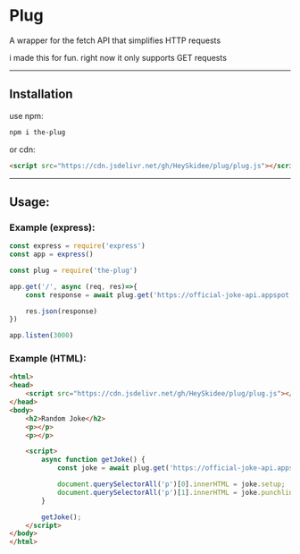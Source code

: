 # Plug

A wrapper for the fetch API that simplifies HTTP requests 

i made this for fun. right now it only supports GET requests

---

## Installation

use npm: 
```bash
npm i the-plug
```
or cdn:
```html
<script src="https://cdn.jsdelivr.net/gh/HeySkidee/plug/plug.js"></script>
```

---

## Usage:

### Example (express):

```javascript
const express = require('express')
const app = express()

const plug = require('the-plug')

app.get('/', async (req, res)=>{
    const response = await plug.get('https://official-joke-api.appspot.com/random_joke')

    res.json(response)
})

app.listen(3000)
```

### Example (HTML):
```html
<html>
<head>
    <script src="https://cdn.jsdelivr.net/gh/HeySkidee/plug/plug.js"></script>
</head>
<body>
    <h2>Random Joke</h2>
    <p></p>
    <p></p>

    <script>
        async function getJoke() {
            const joke = await plug.get('https://official-joke-api.appspot.com/random_joke');

            document.querySelectorAll('p')[0].innerHTML = joke.setup;
            document.querySelectorAll('p')[1].innerHTML = joke.punchline;
        }

        getJoke();
    </script>
</body>
</html>
```